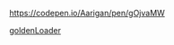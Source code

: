 

https://codepen.io/Aarigan/pen/gOjvaMW


[goldenLoader](https://user-images.githubusercontent.com/52601835/216804718-f0c81698-d427-4480-bc1e-e474141d6a3d.png)
